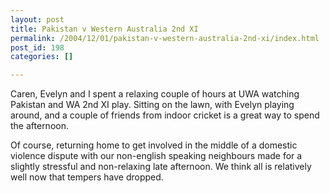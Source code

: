 ```yaml
---
layout: post
title: Pakistan v Western Australia 2nd XI
permalink: /2004/12/01/pakistan-v-western-australia-2nd-xi/index.html
post_id: 198
categories: []

---
```


 Caren, Evelyn and I spent a relaxing couple of hours at <span class="caps">UWA</span> watching Pakistan and WA 2nd XI play. Sitting on the lawn, with Evelyn playing around, and a couple of friends from indoor cricket is a great way to spend the afternoon.




Of course, returning home to get involved in the middle of a domestic violence dispute with our non-english speaking neighbours made for a slightly stressful and non-relaxing late afternoon. We think all is relatively well now that tempers have dropped.


